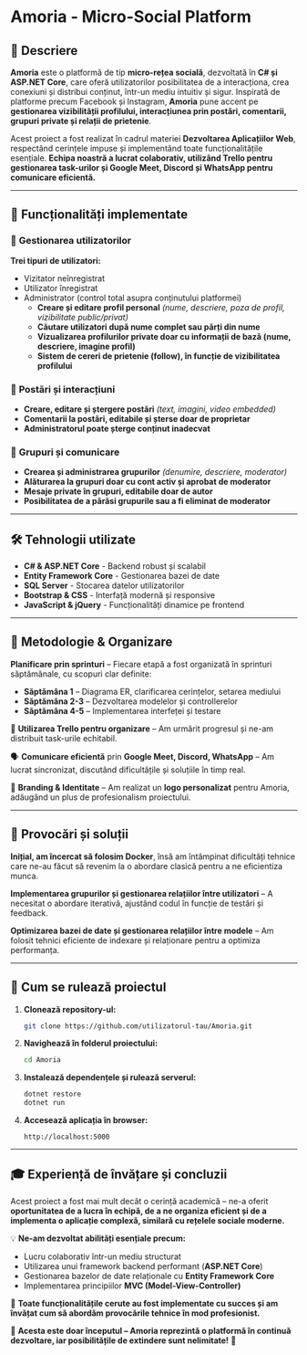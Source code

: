 # Amoria - Micro-Social Platform

## 📖 Descriere
**Amoria** este o platformă de tip **micro-rețea socială**, dezvoltată în **C# și ASP.NET Core**, care oferă utilizatorilor posibilitatea de a interacționa, crea conexiuni și distribui conținut, într-un mediu intuitiv și sigur. Inspirată de platforme precum Facebook și Instagram, **Amoria** pune accent pe **gestionarea vizibilității profilului, interacțiunea prin postări, comentarii, grupuri private și relații de prietenie**.

Acest proiect a fost realizat în cadrul materiei **Dezvoltarea Aplicațiilor Web**, respectând cerințele impuse și implementând toate funcționalitățile esențiale. **Echipa noastră a lucrat colaborativ, utilizând Trello pentru gestionarea task-urilor și Google Meet, Discord și WhatsApp pentru comunicare eficientă.**

---

## 🚀 **Funcționalități implementate**
### 👤 **Gestionarea utilizatorilor**
 **Trei tipuri de utilizatori:**
   -  Vizitator neînregistrat
   -  Utilizator înregistrat
   -  Administrator (control total asupra conținutului platformei)
       - **Creare și editare profil personal** *(nume, descriere, poza de profil, vizibilitate public/privat)*
       - **Căutare utilizatori după nume complet sau părți din nume**
       - **Vizualizarea profilurilor private doar cu informații de bază (nume, descriere, imagine profil)**
       - **Sistem de cereri de prietenie (follow), în funcție de vizibilitatea profilului**

### 📢 **Postări și interacțiuni**
- **Creare, editare și ștergere postări** *(text, imagini, video embedded)*
- **Comentarii la postări, editabile și șterse doar de proprietar**
- **Administratorul poate șterge conținut inadecvat**

### 👥 **Grupuri și comunicare**
- **Crearea și administrarea grupurilor** *(denumire, descriere, moderator)*
- **Alăturarea la grupuri doar cu cont activ și aprobat de moderator**
- **Mesaje private în grupuri, editabile doar de autor**
- **Posibilitatea de a părăsi grupurile sau a fi eliminat de moderator**

---

## 🛠 **Tehnologii utilizate**
- **C# & ASP.NET Core** - Backend robust și scalabil
- **Entity Framework Core** - Gestionarea bazei de date
- **SQL Server** - Stocarea datelor utilizatorilor
- **Bootstrap & CSS** - Interfață modernă și responsive
- **JavaScript & jQuery** - Funcționalități dinamice pe frontend

---

## 🎯 **Metodologie & Organizare**
 **Planificare prin sprinturi** – Fiecare etapă a fost organizată în sprinturi săptămânale, cu scopuri clar definite:
- **Săptămâna 1** – Diagrama ER, clarificarea cerințelor, setarea mediului
- **Săptămâna 2-3** – Dezvoltarea modelelor și controllerelor
- **Săptămâna 4-5** – Implementarea interfeței și testare

📌 **Utilizarea Trello pentru organizare** – Am urmărit progresul și ne-am distribuit task-urile echitabil.

🗣️ **Comunicare eficientă** prin **Google Meet, Discord, WhatsApp** – Am lucrat sincronizat, discutând dificultățile și soluțiile în timp real.

🎨 **Branding & Identitate** – Am realizat un **logo personalizat** pentru Amoria, adăugând un plus de profesionalism proiectului.

---

## 📌 **Provocări și soluții**
 **Inițial, am încercat să folosim Docker**, însă am întâmpinat dificultăți tehnice care ne-au făcut să revenim la o abordare clasică pentru a ne eficientiza munca.

 **Implementarea grupurilor și gestionarea relațiilor între utilizatori** – A necesitat o abordare iterativă, ajustând codul în funcție de testări și feedback.

 **Optimizarea bazei de date și gestionarea relațiilor între modele** – Am folosit tehnici eficiente de indexare și relaționare pentru a optimiza performanța.

---

## 🔧 **Cum se rulează proiectul**
1. **Clonează repository-ul:**
   ```sh
   git clone https://github.com/utilizatorul-tau/Amoria.git
   ```
2. **Navighează în folderul proiectului:**
   ```sh
   cd Amoria
   ```
3. **Instalează dependențele și rulează serverul:**
   ```sh
   dotnet restore
   dotnet run
   ```
4. **Accesează aplicația în browser:**
   ```
   http://localhost:5000
   ```

---

## 🎓 **Experiență de învățare și concluzii**
 Acest proiect a fost mai mult decât o cerință academică – ne-a oferit **oportunitatea de a lucra în echipă, de a ne organiza eficient și de a implementa o aplicație complexă, similară cu rețelele sociale moderne.**

💡 **Ne-am dezvoltat abilități esențiale precum:**
- Lucru colaborativ într-un mediu structurat
- Utilizarea unui framework backend performant (**ASP.NET Core**)
- Gestionarea bazelor de date relaționale cu **Entity Framework Core**
- Implementarea principiilor **MVC (Model-View-Controller)**

📌 **Toate funcționalitățile cerute au fost implementate cu succes și am învățat cum să abordăm provocările tehnice în mod profesionist.**

🔹 **Acesta este doar începutul – Amoria reprezintă o platformă în continuă dezvoltare, iar posibilitățile de extindere sunt nelimitate!** 🚀



